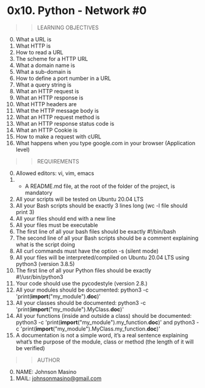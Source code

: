 # 0x10. Python - Network #0

>>LEARNING OBJECTIVES
0. What a URL is
1. What HTTP is
2. How to read a URL
3. The scheme for a HTTP URL
4. What a domain name is
5. What a sub-domain is
6. How to define a port number in a URL
7. What a query string is
8. What an HTTP request is
9. What an HTTP response is
10. What HTTP headers are
11. What the HTTP message body is
12. What an HTTP request method is
13. What an HTTP response status code is
14. What an HTTP Cookie is
15. How to make a request with cURL
16. What happens when you type google.com in your browser (Application level)

>>REQUIREMENTS
0. Allowed editors: vi, vim, emacs
1. - A README.md file, at the root of the folder of the project, is mandatory
2. All your scripts will be tested on Ubuntu 20.04 LTS
3. All your Bash scripts should be exactly 3 lines long (wc -l file should print 3)
4. All your files should end with a new line
5. All your files must be executable
6. The first line of all your bash files should be exactly #!/bin/bash
7. The second line of all your Bash scripts should be a comment explaining what is the script doing
8. All curl commands must have the option -s (silent mode)
9. All your files will be interpreted/compiled on Ubuntu 20.04 LTS using python3 (version 3.8.5)
10. The first line of all your Python files should be exactly #!/usr/bin/python3
11. Your code should use the pycodestyle (version 2.8.)
12. All your modules should be documented: python3 -c 'print(__import__("my_module").__doc__)'
13. All your classes should be documented: python3 -c 'print(__import__("my_module").MyClass.__doc__)'
14. All your functions (inside and outside a class) should be documented: python3 -c 'print(__import__("my_module").my_function.__doc__)' and python3 -c 'print(__import__("my_module").MyClass.my_function.__doc__)'
15. A documentation is not a simple word, it’s a real sentence explaining what’s the purpose of the module, class or method (the length of it will be verified)

>>AUTHOR
0. NAME: Johnson Masino
1. MAIL: johnsonmasino@gmail.com
